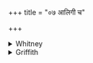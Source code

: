 +++
title = "०७ आलिगी च"

+++

<details><summary>Whitney</summary>

### Translation
7. Both *ā́ligī* and *víligī*, both father and mother—we know your  
connection (*bándhu*) completely; sapless ones, what will ye do?

### Notes
The wholly obscure words in **a** (p. *ā́-ligī, ví-ligī*) might also be  
nom. m. of stems in *-in*; but their accent is against it. Ppp. reads,  
for **a, b**, *ālakā ca vyaca luptvā yas te mātā*. The Anukr. makes no  
account in **b** of the two syllables that are lacking to make an  
*anuṣṭubh* pāda.
</details>

<details><summary>Griffith</summary>

And Aligi and Viligi, their father and the mother too,-- What will ye do? Your venomed sap, we know, is utterly powerless.
</details>
